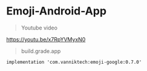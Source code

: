 # Emoji-Android-App
>Youtube video

https://youtu.be/x7RpYVMyxN0


> build.grade.app

```
implementation 'com.vanniktech:emoji-google:0.7.0'
```
